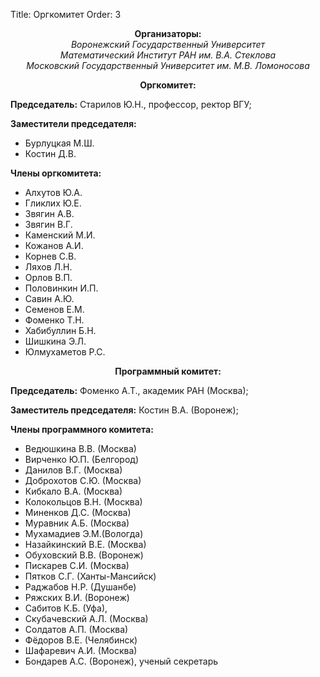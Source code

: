 Title: Оргкомитет
Order: 3

**<center>Организаторы:</center>**
*<center>Воронежский Государственный Университет</center>*
*<center>Математический Институт РАН им. В.А. Стеклова</center>*
*<center>Московский Государственный Университет им. М.В. Ломоносова</center>*

**<center>Оргкомитет:</center>**

**Председатель:** Старилов Ю.Н., профессор, ректор ВГУ;

**Заместители председателя:**

* Бурлуцкая М.Ш.
* Костин Д.В.

**Члены оргкомитета:**

* Алхутов Ю.А.
* Гликлих Ю.Е.
* Звягин А.В.
* Звягин В.Г.
* Каменский М.И.
* Кожанов А.И.
* Корнев С.В.
* Ляхов Л.Н.
* Орлов В.П.
* Половинкин И.П.
* Савин А.Ю.
* Семенов Е.М.
* Фоменко Т.Н.
* Хабибуллин Б.Н.
* Шишкина Э.Л.
* Юлмухаметов Р.С.

**<center>Программный комитет:</center>**

**Председатель:** Фоменко А.Т., академик РАН (Москва);

**Заместитель председателя:** Костин В.А. (Воронеж);

**Члены программного комитета:**

* Ведюшкина В.В. (Москва)
* Вирченко Ю.П. (Белгород)
* Данилов В.Г. (Москва)
* Доброхотов С.Ю. (Москва)
* Кибкало В.А. (Москва)
* Колокольцов В.Н. (Москва)
* Миненков Д.С. (Москва)
* Муравник А.Б. (Москва)
* Мухамадиев Э.М.(Вологда)
* Назайкинский В.Е. (Москва)
* Обуховский В.В. (Воронеж)
* Пискарев С.И. (Москва)
* Пятков С.Г. (Ханты-Мансийск)
* Раджабов Н.Р. (Душанбе)
* Ряжских В.И. (Воронеж)
* Сабитов К.Б. (Уфа),
* Скубачевский А.Л. (Москва)
* Солдатов А.П. (Москва)
* Фёдоров В.Е. (Челябинск)
* Шафаревич А.И. (Москва)
* Бондарев А.С. (Воронеж), ученый секретарь
